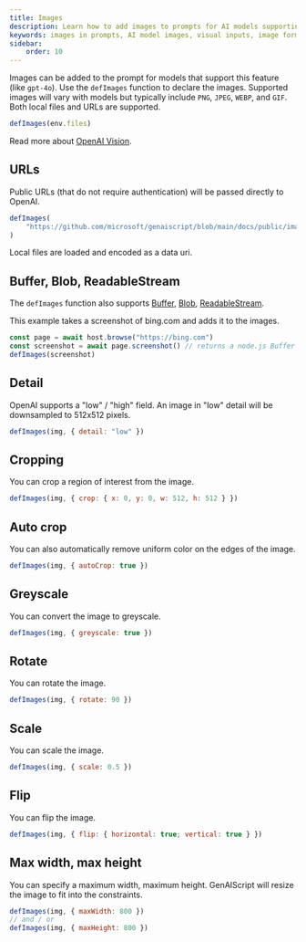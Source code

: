 ```yaml
---
title: Images
description: Learn how to add images to prompts for AI models supporting visual inputs, including image formats and usage.
keywords: images in prompts, AI model images, visual inputs, image formats, OpenAI Vision
sidebar:
    order: 10
---
```


Images can be added to the prompt for models that support this feature (like `gpt-4o`).
Use the `defImages` function to declare the images. Supported images will vary
with models but typically include `PNG`, `JPEG`, `WEBP`, and `GIF`. Both local files and URLs are supported.

```js
defImages(env.files)
```

Read more about [OpenAI Vision](https://platform.openai.com/docs/guides/vision/limitations).

## URLs

Public URLs (that do not require authentication) will be passed directly to OpenAI.

```js wrap
defImages(
    "https://github.com/microsoft/genaiscript/blob/main/docs/public/images/logo.png?raw=true"
)
```

Local files are loaded and encoded as a data uri.

## Buffer, Blob, ReadableStream

The `defImages` function also supports [Buffer](https://nodejs.org/api/buffer.html), 
[Blob](https://developer.mozilla.org/en-US/docs/Web/API/Blob), [ReadableStream](https://nodejs.org/api/stream.html).

This example takes a screenshot of bing.com and adds it to the images.

```js wrap
const page = await host.browse("https://bing.com")
const screenshot = await page.screenshot() // returns a node.js Buffer
defImages(screenshot)
```

## Detail

OpenAI supports a "low" / "high" field. An image in "low" detail
will be downsampled to 512x512 pixels.

```js 'detail: "low"'
defImages(img, { detail: "low" })
```

## Cropping

You can crop a region of interest from the image.

```js "crop: { x: 0, y: 0, w: 512, h: 512 }" wrap
defImages(img, { crop: { x: 0, y: 0, w: 512, h: 512 } })
```

## Auto crop

You can also automatically remove uniform color on the edges of the image.

```js "autoCrop" wrap
defImages(img, { autoCrop: true })
```

## Greyscale

You can convert the image to greyscale.

```js "greyscale" wrap
defImages(img, { greyscale: true })
```

## Rotate

You can rotate the image.

```js "rotate: 90"
defImages(img, { rotate: 90 })
```

## Scale

You can scale the image.

```js "scale: 0.5"
defImages(img, { scale: 0.5 })
```

## Flip

You can flip the image.

```js "flip: { horizontal: true; vertical: true }" wrap
defImages(img, { flip: { horizontal: true; vertical: true } })
```

## Max width, max height

You can specify a maximum width, maximum height. GenAIScript will resize
the image to fit into the constraints.

```js "maxWidth: 800" "maxHeight: 800"
defImages(img, { maxWidth: 800 })
// and / or
defImages(img, { maxHeight: 800 })
```
